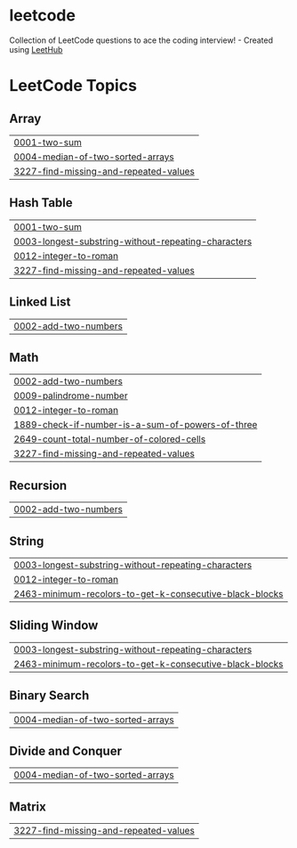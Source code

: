 # leetcode
Collection of LeetCode questions to ace the coding interview! - Created using [LeetHub](https://github.com/QasimWani/LeetHub)

<!---LeetCode Topics Start-->
# LeetCode Topics
## Array
|  |
| ------- |
| [0001-two-sum](https://github.com/abelkristv/leetcode/tree/master/0001-two-sum) |
| [0004-median-of-two-sorted-arrays](https://github.com/abelkristv/leetcode/tree/master/0004-median-of-two-sorted-arrays) |
| [3227-find-missing-and-repeated-values](https://github.com/abelkristv/leetcode/tree/master/3227-find-missing-and-repeated-values) |
## Hash Table
|  |
| ------- |
| [0001-two-sum](https://github.com/abelkristv/leetcode/tree/master/0001-two-sum) |
| [0003-longest-substring-without-repeating-characters](https://github.com/abelkristv/leetcode/tree/master/0003-longest-substring-without-repeating-characters) |
| [0012-integer-to-roman](https://github.com/abelkristv/leetcode/tree/master/0012-integer-to-roman) |
| [3227-find-missing-and-repeated-values](https://github.com/abelkristv/leetcode/tree/master/3227-find-missing-and-repeated-values) |
## Linked List
|  |
| ------- |
| [0002-add-two-numbers](https://github.com/abelkristv/leetcode/tree/master/0002-add-two-numbers) |
## Math
|  |
| ------- |
| [0002-add-two-numbers](https://github.com/abelkristv/leetcode/tree/master/0002-add-two-numbers) |
| [0009-palindrome-number](https://github.com/abelkristv/leetcode/tree/master/0009-palindrome-number) |
| [0012-integer-to-roman](https://github.com/abelkristv/leetcode/tree/master/0012-integer-to-roman) |
| [1889-check-if-number-is-a-sum-of-powers-of-three](https://github.com/abelkristv/leetcode/tree/master/1889-check-if-number-is-a-sum-of-powers-of-three) |
| [2649-count-total-number-of-colored-cells](https://github.com/abelkristv/leetcode/tree/master/2649-count-total-number-of-colored-cells) |
| [3227-find-missing-and-repeated-values](https://github.com/abelkristv/leetcode/tree/master/3227-find-missing-and-repeated-values) |
## Recursion
|  |
| ------- |
| [0002-add-two-numbers](https://github.com/abelkristv/leetcode/tree/master/0002-add-two-numbers) |
## String
|  |
| ------- |
| [0003-longest-substring-without-repeating-characters](https://github.com/abelkristv/leetcode/tree/master/0003-longest-substring-without-repeating-characters) |
| [0012-integer-to-roman](https://github.com/abelkristv/leetcode/tree/master/0012-integer-to-roman) |
| [2463-minimum-recolors-to-get-k-consecutive-black-blocks](https://github.com/abelkristv/leetcode/tree/master/2463-minimum-recolors-to-get-k-consecutive-black-blocks) |
## Sliding Window
|  |
| ------- |
| [0003-longest-substring-without-repeating-characters](https://github.com/abelkristv/leetcode/tree/master/0003-longest-substring-without-repeating-characters) |
| [2463-minimum-recolors-to-get-k-consecutive-black-blocks](https://github.com/abelkristv/leetcode/tree/master/2463-minimum-recolors-to-get-k-consecutive-black-blocks) |
## Binary Search
|  |
| ------- |
| [0004-median-of-two-sorted-arrays](https://github.com/abelkristv/leetcode/tree/master/0004-median-of-two-sorted-arrays) |
## Divide and Conquer
|  |
| ------- |
| [0004-median-of-two-sorted-arrays](https://github.com/abelkristv/leetcode/tree/master/0004-median-of-two-sorted-arrays) |
## Matrix
|  |
| ------- |
| [3227-find-missing-and-repeated-values](https://github.com/abelkristv/leetcode/tree/master/3227-find-missing-and-repeated-values) |
<!---LeetCode Topics End-->